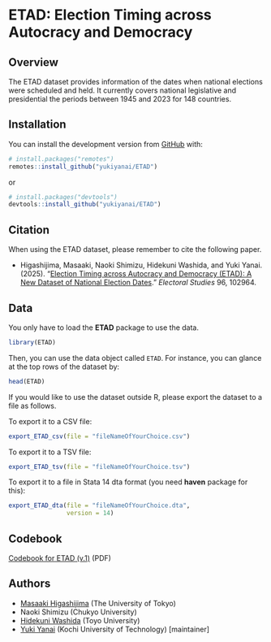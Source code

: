 
# ETAD: Election Timing across Autocracy and Democracy

## Overview

The ETAD dataset provides information of the dates when national
elections were scheduled and held. It currently covers national
legislative and presidential the periods between 1945 and 2023 for 148
countries.

## Installation

You can install the development version from
[GitHub](https://github.com/) with:

``` r
# install.packages("remotes")
remotes::install_github("yukiyanai/ETAD")
```

or

``` r
# install.packages("devtools")
devtools::install_github("yukiyanai/ETAD")
```

## Citation

When using the ETAD dataset, please remember to cite the following
paper.

- Higashijima, Masaaki, Naoki Shimizu, Hidekuni Washida, and Yuki Yanai.
  (2025). “[Election Timing across Autocracy and Democracy (ETAD): A New
  Dataset of National Election
  Dates](https://doi.org/10.1016/j.electstud.2025.102964).” *Electoral
  Studies* 96, 102964.

## Data

You only have to load the **ETAD** package to use the data.

``` r
library(ETAD)
```

Then, you can use the data object called `ETAD`. For instance, you can
glance at the top rows of the dataset by:

``` r
head(ETAD)
```

If you would like to use the dataset outside R, please export the
dataset to a file as follows.

To export it to a CSV file:

``` r
export_ETAD_csv(file = "fileNameOfYourChoice.csv")
```

To export it to a TSV file:

``` r
export_ETAD_tsv(file = "fileNameOfYourChoice.tsv")
```

To export it to a file in Stata 14 dta format (you need **haven**
package for this):

``` r
export_ETAD_dta(file = "fileNameOfYourChoice.dta",
                version = 14)
```

## Codebook

[Codebook for ETAD
(v.1)](https://yukiyanai.github.io/data_etad/ETAD_codebook_ver_1.pdf)
(PDF)

## Authors

- [Masaaki Higashijima](https://masaakihigashijima.com/) (The University
  of Tokyo)
- Naoki Shimizu (Chukyo University)
- [Hidekuni Washida](https://orcid.org/0000-0003-2119-8127) (Toyo
  University)
- [Yuki Yanai](http://yukiyanai.github.io/) (Kochi University of
  Technology) \[maintainer\]
